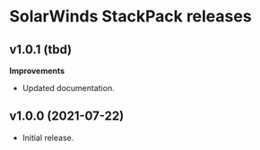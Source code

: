 # SolarWinds StackPack releases

## v1.0.1 (tbd)

**Improvements**
- Updated documentation.

## v1.0.0 (2021-07-22)

- Initial release.